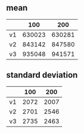 ## mean
| |100|200|
|---|---|---|
|v1|630023|630281|
|v2|843142|847580|
|v3|935048|941571|
## standard deviation
| |100|200|
|---|---|---|
|v1|2072|2007|
|v2|2701|2546|
|v3|2735|2463|
